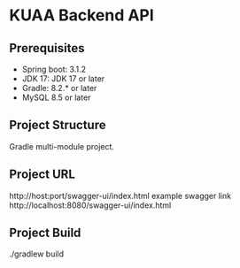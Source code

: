 # KUAA Backend API


## Prerequisites

- Spring boot: 3.1.2
- JDK 17: JDK 17 or later
- Gradle: 8.2.* or later
- MySQL 8.5 or later

## Project Structure
Gradle multi-module project.


## Project URL
http://host:port/swagger-ui/index.html
example swagger link
 http://localhost:8080/swagger-ui/index.html


## Project Build
./gradlew build
